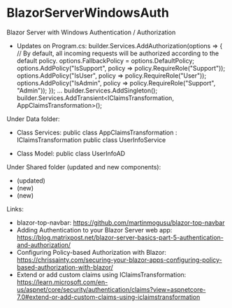 # BlazorServerWindowsAuth

Blazor Server with Windows Authentication / Authorization

- Updates on Program.cs:
builder.Services.AddAuthorization(options =>
{
    // By default, all incoming requests will be authorized according to the default policy.
    options.FallbackPolicy = options.DefaultPolicy;
    options.AddPolicy("IsSupport", policy => policy.RequireRole("Support"));
    options.AddPolicy("IsUser", policy => policy.RequireRole("User"));
    options.AddPolicy("IsAdmin", policy => policy.RequireRole("Support", "Admin"));
});
...
builder.Services.AddSingleton<UserInfoService>();
builder.Services.AddTransient<IClaimsTransformation, AppClaimsTransformation>();

Under Data folder:
- Class Services:
public class AppClaimsTransformation : IClaimsTransformation
public class UserInfoService

- Class Model:
public class UserInfoAD

Under Shared folder (updated and new components): 
- <LoginDisplay /> (updated)
- <FooterLayout /> (new)
- <SupportLabel /> (new)

Links:
- blazor-top-navbar:
  https://github.com/martinmogusu/blazor-top-navbar
- Adding Authentication to your Blazor Server web app:
  https://blog.matrixpost.net/blazor-server-basics-part-5-authentication-and-authorization/
- Configuring Policy-based Authorization with Blazor:
  https://chrissainty.com/securing-your-blazor-apps-configuring-policy-based-authorization-with-blazor/
- Extend or add custom claims using IClaimsTransformation:
  https://learn.microsoft.com/en-us/aspnet/core/security/authentication/claims?view=aspnetcore-7.0#extend-or-add-custom-claims-using-iclaimstransformation
